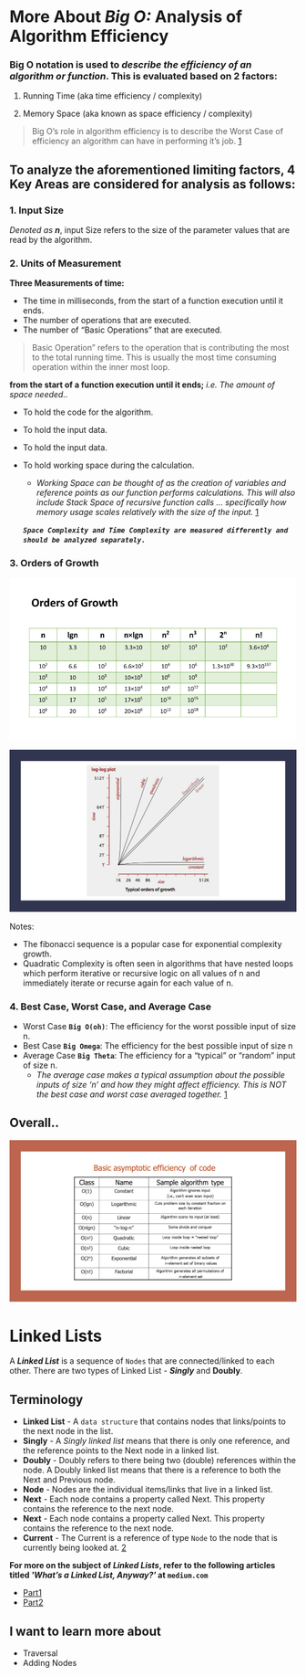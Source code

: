 # **More About _Big O:_ Analysis of Algorithm Efficiency**

### **Big O** notation is used to _describe the efficiency of an algorithm or function_. This is evaluated based on 2 factors:

1. Running Time (aka time efficiency / complexity)

2. Memory Space (aka known as space efficiency / complexity)

> Big O’s role in algorithm efficiency is to describe the Worst Case of efficiency an algorithm can have in performing it’s job. [1]

## To analyze the aforementioned limiting factors, 4 Key Areas are  considered for analysis as follows:

### 1. Input Size
_Denoted as **n**_, input Size refers to the size of the parameter values that are read by the algorithm.

### 2. Units of Measurement
**Three Measurements of time:**

- The time in milliseconds, from the start of a function execution until it ends.
- The number of operations that are executed.
- The number of “Basic Operations” that are executed.

> Basic Operation” refers to the operation that is contributing the most to the total running time. This is usually the most time consuming operation within the inner most loop.

**from the start of a function execution until it ends;** *i.e. The amount of space needed..*

- To hold the code for the algorithm.
- To hold the input data.
- To hold the input data.
- To hold working space during the calculation.
    - *Working Space can be thought of as the creation of variables and reference points as our function performs calculations. This will also include Stack Space of recursive function calls … specifically how memory usage scales relatively with the size of the input.* [1]

    ***`Space Complexity and Time Complexity are measured differently and should be analyzed separately.`***



### 3. Orders of Growth

![Orders of Growth](./orders_of_growth.png)

![Orders of Growth Plot](./LogPlot.png)

Notes:
- The fibonacci sequence is a popular case for exponential complexity growth.
- Quadratic Complexity is often seen in algorithms that have nested loops which perform iterative or recursive logic on all values of n and immediately iterate or recurse again for each value of n.



### 4. Best Case, Worst Case, and Average Case

- Worst Case **`Big O(oh)`**: The efficiency for the worst possible input of size n.
- Best Case **`Big Omega`**: The efficiency for the best possible input of size n
- Average Case **`Big Theta`**: The efficiency for a “typical” or “random” input of size n.
    - *The average case makes a typical assumption about the possible inputs of size ‘n’ and how they might affect efficiency. This is NOT the best case and worst case averaged together.* [1]


## Overall..

 ![EfficiencyNotations](./EfficiencyNotations.png)



# **Linked Lists**

A ***Linked List*** is a sequence of `Nodes` that are connected/linked to each other. 
There are two types of Linked List - ***Singly*** and **Doubly**.

## Terminology
- **Linked List** - A `data structure` that contains nodes that links/points to the next node in the list.
- **Singly** - A *Singly linked list* means that there is only one reference, and the reference points to the Next node in a linked list.
- **Doubly** - Doubly refers to there being two (double) references within the node. A Doubly linked list means that there is a reference to both the Next and Previous node.
- **Node** - Nodes are the individual items/links that live in a linked list.
- **Next** - Each node contains a property called Next. This property contains the reference to the next node.
- **Next** - Each node contains a property called Next. This property contains the reference to the next node.
- **Current** - The Current is a reference of type `Node` to the node that is currently being looked at. [2]


**For more on the subject of _Linked Lists_, refer to the following articles titled *'What’s a Linked List, Anyway?'* at `medium.com`**
 - [Part1](https://medium.com/basecs/whats-a-linked-list-anyway-part-1-d8b7e6508b9d)
 - [Part2](https://medium.com/basecs/whats-a-linked-list-anyway-part-2-131d96f71996)




## I want to learn more about
 - Traversal
 - Adding Nodes
 


[1]: https://codefellows.github.io/common_curriculum/data_structures_and_algorithms/Code_401/class-05/resources/big_oh.html
[2]: https://codefellows.github.io/common_curriculum/data_structures_and_algorithms/Code_401/class-05/resources/singly_linked_list.html